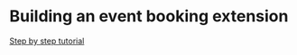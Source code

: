 # Building an event booking extension

[Step by step tutorial](https://www.notion.so/netzlaborco/Building-an-event-booking-extension-4f6d0f2fe3814177a87e689aafc880cf)
